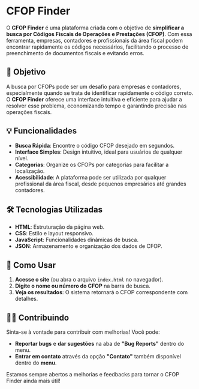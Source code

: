 # CFOP Finder

O **CFOP Finder** é uma plataforma criada com o objetivo de **simplificar a busca por Códigos Fiscais de Operações e Prestações (CFOP)**. Com essa ferramenta, empresas, contadores e profissionais da área fiscal podem encontrar rapidamente os códigos necessários, facilitando o processo de preenchimento de documentos fiscais e evitando erros.

## 🚀 Objetivo

A busca por CFOPs pode ser um desafio para empresas e contadores, especialmente quando se trata de identificar rapidamente o código correto. O **CFOP Finder** oferece uma interface intuitiva e eficiente para ajudar a resolver esse problema, economizando tempo e garantindo precisão nas operações fiscais.

## 💡 Funcionalidades

- **Busca Rápida**: Encontre o código CFOP desejado em segundos.
- **Interface Simples**: Design intuitivo, ideal para usuários de qualquer nível.
- **Categorias**: Organize os CFOPs por categorias para facilitar a localização.
- **Acessibilidade**: A plataforma pode ser utilizada por qualquer profissional da área fiscal, desde pequenos empresários até grandes contadores.

## 🛠 Tecnologias Utilizadas

- **HTML**: Estruturação da página web.
- **CSS**: Estilo e layout responsivo.
- **JavaScript**: Funcionalidades dinâmicas de busca.
- **JSON**: Armazenamento e organização dos dados de CFOP.

## 📄 Como Usar

1. **Acesse o site** (ou abra o arquivo `index.html` no navegador).
2. **Digite o nome ou número do CFOP** na barra de busca.
3. **Veja os resultados**: O sistema retornará o CFOP correspondente com detalhes.

## 🧑‍💻 Contribuindo

Sinta-se à vontade para contribuir com melhorias! Você pode:

- **Reportar bugs** e **dar sugestões** na aba de **"Bug Reports"** dentro do menu.
- **Entrar em contato** através da opção **"Contato"** também disponível dentro do **menu**.

Estamos sempre abertos a melhorias e feedbacks para tornar o CFOP Finder ainda mais útil!
